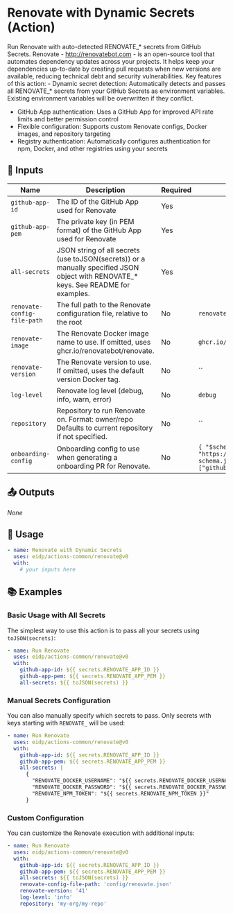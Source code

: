 <!-- NOTE: This file's contents are automatically generated. Do not edit manually. -->
# Renovate with Dynamic Secrets (Action)

Run Renovate with auto-detected RENOVATE_* secrets from GitHub Secrets.
Renovate - http://renovatebot.com - is an open-source tool that automates dependency updates across your projects. It helps keep your dependencies up-to-date by creating pull requests when new versions are available, reducing technical debt and security vulnerabilities.
Key features of this action: - Dynamic secret detection: Automatically detects and passes all RENOVATE_*
  secrets from your GitHub Secrets as environment variables. Existing environment variables
  will be overwritten if they conflict.
- GitHub App authentication: Uses a GitHub App for improved API rate limits
  and better permission control
- Flexible configuration: Supports custom Renovate configs, Docker images,
  and repository targeting
- Registry authentication: Automatically configures authentication for npm,
  Docker, and other registries using your secrets

## 🔧 Inputs

|            Name           |                                                            Description                                                            |Required|                                                     Default                                                    |
|---------------------------|-----------------------------------------------------------------------------------------------------------------------------------|--------|----------------------------------------------------------------------------------------------------------------|
|      `github-app-id`      |                                             The ID of the GitHub App used for Renovate                                            |   Yes  |                                                                                                                |
|      `github-app-pem`     |                                The private key (in PEM format) of the GitHub App used for Renovate                                |   Yes  |                                                                                                                |
|       `all-secrets`       |JSON string of all secrets (use toJSON(secrets)) or a manually specified JSON object with RENOVATE_* keys. See README for examples.|   Yes  |                                                                                                                |
|`renovate-config-file-path`|                               The full path to the Renovate configuration file, relative to the root                              |   No   |                                                 `renovate.json`                                                |
|      `renovate-image`     |                       The Renovate Docker image name to use. If omitted, uses ghcr.io/renovatebot/renovate.                       |   No   |                                           `ghcr.io/renovate/renovate`                                          |
|     `renovate-version`    |                           The Renovate version to use. If omitted, uses the default version Docker tag.                           |   No   |                                                       ``                                                       |
|        `log-level`        |                                           Renovate log level (debug, info, warn, error)                                           |   No   |                                                     `debug`                                                    |
|        `repository`       |                 Repository to run Renovate on. Format: owner/repo Defaults to current repository if not specified.                |   No   |                                                       ``                                                       |
|    `onboarding-config`    |                               Onboarding config to use when generating a onboarding PR for Renovate.                              |   No   |`{ "$schema": "https://docs.renovatebot.com/renovate-schema.json", "extends": ["github>eidp/renovate-config"] }`|

## 📤 Outputs

_None_

## 🚀 Usage

```yaml
- name: Renovate with Dynamic Secrets
  uses: eidp/actions-common/renovate@v0
  with:
    # your inputs here
```


## 📚 Examples

### Basic Usage with All Secrets

The simplest way to use this action is to pass all your secrets using `toJSON(secrets)`:

```yaml
- name: Run Renovate
  uses: eidp/actions-common/renovate@v0
  with:
    github-app-id: ${{ secrets.RENOVATE_APP_ID }}
    github-app-pem: ${{ secrets.RENOVATE_APP_PEM }}
    all-secrets: ${{ toJSON(secrets) }}
```

### Manual Secrets Configuration

You can also manually specify which secrets to pass. Only secrets with keys starting with `RENOVATE_` will be used:

```yaml
- name: Run Renovate
  uses: eidp/actions-common/renovate@v0
  with:
    github-app-id: ${{ secrets.RENOVATE_APP_ID }}
    github-app-pem: ${{ secrets.RENOVATE_APP_PEM }}
    all-secrets: |
      {
        "RENOVATE_DOCKER_USERNAME": "${{ secrets.RENOVATE_DOCKER_USERNAME }}",
        "RENOVATE_DOCKER_PASSWORD": "${{ secrets.RENOVATE_DOCKER_PASSWORD }}",
        "RENOVATE_NPM_TOKEN": "${{ secrets.RENOVATE_NPM_TOKEN }}"
      }
```

### Custom Configuration

You can customize the Renovate execution with additional inputs:

```yaml
- name: Run Renovate
  uses: eidp/actions-common/renovate@v0
  with:
    github-app-id: ${{ secrets.RENOVATE_APP_ID }}
    github-app-pem: ${{ secrets.RENOVATE_APP_PEM }}
    all-secrets: ${{ toJSON(secrets) }}
    renovate-config-file-path: 'config/renovate.json'
    renovate-version: '41'
    log-level: 'info'
    repository: 'my-org/my-repo'
```
